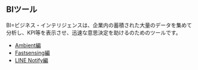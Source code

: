 

## BIツール

BI=ビジネス・インテリジェンスは、企業内の蓄積された大量のデータを集めて分析し、KPI等を表示させ、迅速な意思決定を助けるのためのツールです。

* [Ambient編](4.1_ambient)
* [Fastsensing編](4.2_fastsensing)
* [LINE Notify編](4.3_notify)
